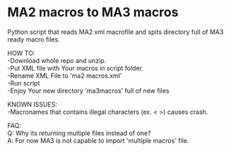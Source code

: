 # MA2 macros to MA3 macros
 Python script that reads MA2 xml macrofile and spits directory full of MA3 ready macro files.
 

HOW TO:\
-Download whole repo and unzip.\
-Put XML file with Your macros in script folder.\
-Rename XML File to 'ma2 macros.xml'\
-Run script\
-Enjoy Your new directory 'ma3macros' full of new files

KNOWN ISSUES:\
-Macronames that contains illegal characters (ex. < >) causes crash.

FAQ:\
Q: Why its returning multiple files instead of one?\
A: For now MA3 is not capable to import 'multiple macros' file.
